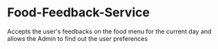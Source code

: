 # Food-Feedback-Service
Accepts the user's feedbacks on the food menu for the current day and allows the Admin to find out the user preferences
